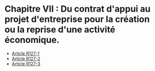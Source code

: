 # Chapitre VII : Du contrat d'appui au projet d'entreprise pour la création ou la reprise d'une activité économique.

- [Article R127-1](article-r127-1.md)
- [Article R127-2](article-r127-2.md)
- [Article R127-3](article-r127-3.md)
